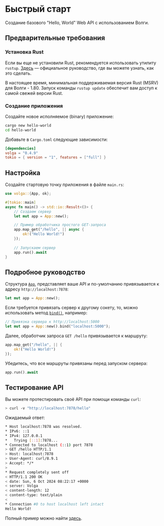 # Быстрый старт

Создание базового "Hello, World" Web API с использованием Волги.

## Предварительные требования

### Установка Rust

Если вы еще не установили Rust, рекомендуется использовать утилиту `rustup`. [Здесь](https://doc.rust-lang.ru/book/ch01-01-installation.html) — официальное руководство, где вы можете узнать, как это сделать.

В настоящее время, минимальная поддерживаемая версия Rust (MSRV) для Волги - 1.80. Запуск команды `rustup update` обеспечит вам доступ к самой свежей версии Rust.

### Создание приложения
Создайте новое исполняемое (binary) приложение:
```bash
cargo new hello-world
cd hello-world
```

Добавьте в `Cargo.toml` следующие зависимости:

```toml
[dependencies]
volga = "0.4.9"
tokio = { version = "1", features = ["full"] }
```

## Настройка

Создайте стартовую точку приложения в файле `main.rs`:

```rust
use volga::{App, ok};

#[tokio::main]
async fn main() -> std::io::Result<()> {
    // Создаем сервер
    let mut app = App::new();

    // Пример обработчика простого GET-запроса
    app.map_get("/hello", || async {
        ok!("Hello World!")
    });
    
    // Запускаем сервер
    app.run().await
}
```

## Подробное руководство

Структура [`App`](https://docs.rs/volga/latest/volga/app/struct.App.html), представляет ваше API и по-умолчанию привязывается к адресу `http://localhost:7878`:

```rust
let mut app = App::new();
```

Если требуется привязать сервер к другому сокету, то, можно использовать метод [`bind()`](https://docs.rs/volga/latest/volga/app/struct.App.html#method.bind), например:

```rust
// Привязка сервера к http://localhost:5000
let mut app = App::new().bind("localhost:5000");
```

Далее, обработчик запроса `GET /hello` привязывается к маршруту:

```rust
app.map_get("/hello", || {
    ok!("Hello World!")
});
```

Убедитесь, что все маршруты привязаны перед запуском сервера:

```rust
app.run().await
```

## Тестирование API

Вы можете протестировать своё API при помощи команды `curl`:

```bash
> curl -v "http://localhost:7878/hello"
```

Ожидаемый ответ:

```bash
* Host localhost:7878 was resolved.
* IPv6: ::1
* IPv4: 127.0.0.1
*   Trying [::1]:7878...
* Connected to localhost (::1) port 7878
> GET /hello HTTP/1.1
> Host: localhost:7878
> User-Agent: curl/8.9.1
> Accept: */*
>
* Request completely sent off
< HTTP/1.1 200 OK
< date: Sun, 6 Oct 2024 08:22:17 +0000
< server: Volga
< content-length: 12
< content-type: text/plain
<
* Connection #0 to host localhost left intact
Hello World!
```

Полный пример можно найти [здесь](https://github.com/RomanEmreis/volga/blob/main/examples/hello_world.rs).
